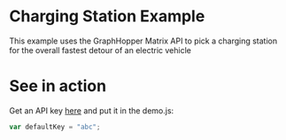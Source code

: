 # Charging Station Example

This example uses the GraphHopper Matrix API to pick a charging station for the overall fastest detour of an electric vehicle

# See in action

Get an API key [here](https://graphhopper.com/dashboard/) and put it in the demo.js:
```javascript
var defaultKey = "abc";
```
